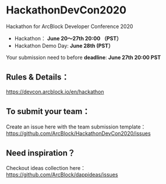 # HackathonDevCon2020
Hackathon for ArcBlock Developer Conference 2020

- Hackathon： **June 20～27th 20:00 （PST）**
- Hackathon Demo Day: **June 28th (PST）**

Your submission need to before **deadline**: **June 27th 20:00 PST**

## Rules & Details：
https://devcon.arcblock.io/en/hackathon

## To submit your team：

Create an issue here with the team submission template：
https://github.com/ArcBlock/HackathonDevCon2020/issues 

## Need inspiration？

Checkout ideas collection here：
https://github.com/ArcBlock/dappideas/issues
